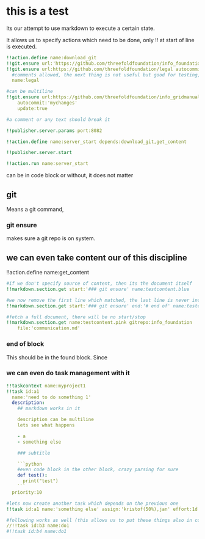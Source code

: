 # this is a test

Its our attempt to use markdown to execute a certain state.

It allows us to specify actions which need to be done, only !! at start of line is executed.

```yaml
!!action.define name:download_git
!!git.ensure url:'https://github.com/threefoldfoundation/info_foundation' autocommit:'mychanges' update:true
!!git.ensure url:https://github.com/threefoldfoundation/legal autocommit:'mychanges' update:true
  #comments allowed, the next thing is not useful but good for testing, it specifies name argument on git.ensure, its the same anyhow
  name:legal

#can be multiline
!!git.ensure url:https://github.com/threefoldfoundation/info_gridmanual 
    autocommit:'mychanges'
    update:true

#a comment or any text should break it

!!publisher.server.params port:8082

!!action.define name:server_start depends:download_git,get_content

!!publisher.server.start

!!action.run name:server_start
```

can be in code block or without, it does not matter

## git

Means a git command, 

### git ensure

makes sure a git repo is on system.


## we can even take content our of this discipline

!!action.define name:get_content

```yaml
#if we don't specify source of content, then its the document itself
!!markdown.section.get start:'### git ensure' name:testcontent.blue

#we now remove the first line which matched, the last line is never included, but now we forced to include it + 1 extra line
!!markdown.section.get start:'### git ensure' end:'# end of' name:testcontent.red trim_end:+3 trim_start:+1

#fetch a full document, there will be no start/stop
!!markdown.section.get name:testcontent.pink gitrepo:info_foundation 
    file:'communication.md'
```

### end of block

This should be in the found block. Since

### we can even do task management with it

```yaml
!!taskcontext name:myproject1
!!task id:a1 
  name:'need to do something 1'
  description:
    ## markdown works in it

    description can be multiline
    lets see what happens

    - a
    - something else

    ### subtitle

    ```python
    #even code block in the other block, crazy parsing for sure
    def test():
      print("test")
    ```
  priority:10

#lets now create another task which depends on the previous one
!!task id:a1 name:'something else' assign:'kristof(50%),jan' effort:1d depends:a1 

#following works as well (this allows us to put these things also in code and get it ignored)
//!!task id:b3 name:do1 
#!!task id:b4 name:do1

```

